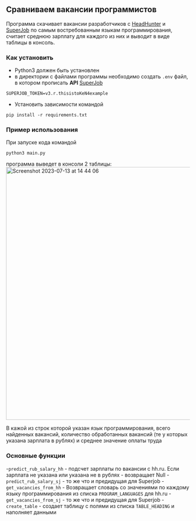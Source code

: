 ## Сравниваем вакансии программистов

Программа скачивает вакансии разработчиков с [HeadHunter](https://hh.ru/) и [SuperJob](https://www.superjob.ru/) по самым востребованным языкам программирования, считает среднюю зарплату для каждого из них и выводит в виде таблицы в консоль.

### Как установить

- Python3 должен быть установлен
- в директории с файлами программы необходимо создать `.env` файл, в котором прописать **API** [SuperJob](https://api.superjob.ru/info/)
```
SUPERJOB_TOKEN=v3.r.thisistoKeN4example
```
- Установить зависимости командой
```
pip install -r requirements.txt
```

### Пример использования

При запуске кода командой 
```
python3 main.py
```
программа выведет в консоли 2 таблицы:
<img width="691" alt="Screenshot 2023-07-13 at 14 44 06" src="https://github.com/SrgMarkov/vacancies_for_programmers/assets/107784915/e82e187c-275b-49ff-b78e-f1a507fbe78d">

В кажой из строк которой указан язык программирования, всего найденных вакансий, количество обработанных вакансий (те у которых указана зарплата в рублях) и среднее значение оплаты труда 

### Основные функции
-`predict_rub_salary_hh` - подсчет зарплаты по вакансии с hh.ru. Если зарплата не указана или указана не в рублях - возвращает Null
-`predict_rub_salary_sj` - то же что и предидущая для Superjob
-`get_vacancies_from_hh` - Возвращает словарь со значениями по каждому языку программирования из списка `PROGRAM_LANGUAGES` для hh.ru
-`get_vacancies_from_sj` - то же что и предидущая для Superjob
-`create_table` - создает таблицу с полями из списка `TABLE_HEADING` и наполняет данными


